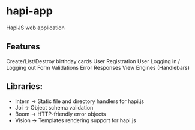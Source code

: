 # hapi-app
HapiJS web application

## Features

Create/List/Destroy birthday cards
User Registration
User Logging in / Logging out
Form Validations
Error Responses
View Engines (Handlebars)

## Libraries:

* Intern -> Static file and directory handlers for hapi.js
* Joi -> Object schema validation
* Boom -> HTTP-friendly error objects
* Vision -> Templates rendering support for hapi.js
